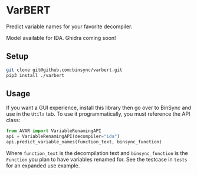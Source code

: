 # VarBERT
Predict variable names for your favorite decompiler. 

Model available for IDA. Ghidra coming soon!

## Setup
```bash
git clone git@github.com:binsync/varbert.git
pip3 install ./varbert
```

## Usage
If you want a GUI experience, install this library then go over to BinSync and use in the `Utils` tab. 
To use it programmatically, you must reference the API class:
```python
from AVAR import VariableRenamingAPI
api = VariableRenamingAPI(decompiler="ida")
api.predict_variable_names(function_text, binsync_function)
```
Where `function_text` is the decompilation text and `binsync_function` is the `Function` you plan to have variables
renamed for. See the testcase in `tests` for an expanded use example. 

